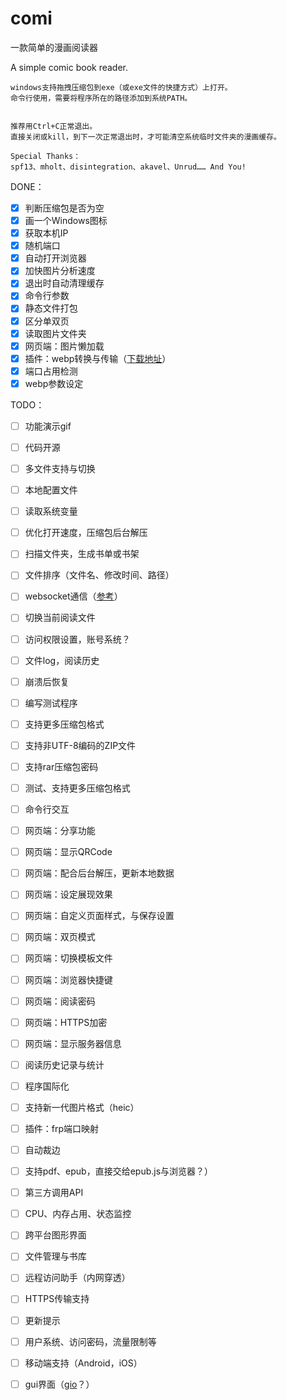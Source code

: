 # comi
一款简单的漫画阅读器

A simple comic book reader.

```
windows支持拖拽压缩包到exe（或exe文件的快捷方式）上打开。
命令行使用，需要将程序所在的路径添加到系统PATH。


推荐用Ctrl+C正常退出。
直接关闭或kill，到下一次正常退出时，才可能清空系统临时文件夹的漫画缓存。
 
Special Thanks：
spf13、mholt、disintegration、akavel、Unrud…… And You!
```

DONE：

- [x] 判断压缩包是否为空
- [x] 画一个Windows图标
- [x] 获取本机IP
- [x] 随机端口
- [x] 自动打开浏览器
- [x] 加快图片分析速度
- [x] 退出时自动清理缓存
- [x] 命令行参数
- [x] 静态文件打包
- [x] 区分单双页
- [x] 读取图片文件夹
- [x] 网页端：图片懒加载
- [x] 插件：webp转换与传输（[下载地址](https://github.com/webp-sh/webp_server_go/releases/latest)）
- [x] 端口占用检测
- [x] webp参数设定

TODO：

- [ ] 功能演示gif
- [ ] 代码开源
- [ ] 多文件支持与切换
- [ ] 本地配置文件
- [ ] 读取系统变量
- [ ] 优化打开速度，压缩包后台解压
- [ ] 扫描文件夹，生成书单或书架
- [ ] 文件排序（文件名、修改时间、路径）
- [ ] websocket通信（[参考](https://github.com/Unrud/remote-touchpad)）
- [ ] 切换当前阅读文件
- [ ] 访问权限设置，账号系统？
- [ ] 文件log，阅读历史
- [ ] 崩溃后恢复
- [ ] 编写测试程序
- [ ] 支持更多压缩包格式
- [ ] 支持非UTF-8编码的ZIP文件
- [ ] 支持rar压缩包密码
- [ ] 测试、支持更多压缩包格式
- [ ] 命令行交互
- [ ] 网页端：分享功能
- [ ] 网页端：显示QRCode
- [ ] 网页端：配合后台解压，更新本地数据
- [ ] 网页端：设定展现效果
- [ ] 网页端：自定义页面样式，与保存设置
- [ ] 网页端：双页模式
- [ ] 网页端：切换模板文件
- [ ] 网页端：浏览器快捷键
- [ ] 网页端：阅读密码
- [ ] 网页端：HTTPS加密
- [ ] 网页端：显示服务器信息
- [ ] 阅读历史记录与统计
- [ ] 程序国际化
- [ ] 支持新一代图片格式（heic）
- [ ] 插件：frp端口映射
- [ ] 自动裁边
- [ ] 支持pdf、epub，直接交给epub.js与浏览器？）
- [ ] 第三方调用API
- [ ] CPU、内存占用、状态监控
- [ ] 跨平台图形界面
- [ ] 文件管理与书库
- [ ] 远程访问助手（内网穿透）
- [ ] HTTPS传输支持
- [ ] 更新提示
- [ ] 用户系统、访问密码，流量限制等
- [ ] 移动端支持（Android，iOS）
- [ ] gui界面（[gio](https://gioui.org/)？）

